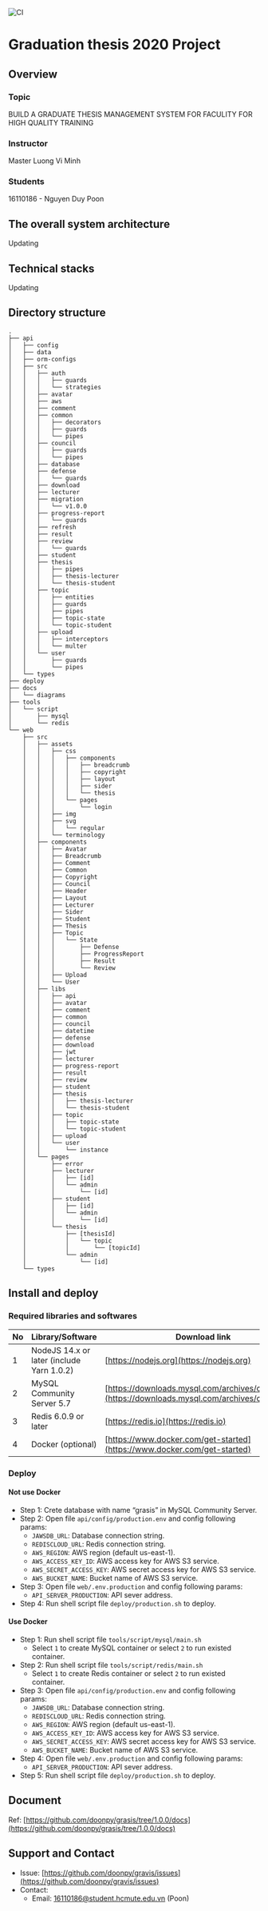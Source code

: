 ![CI](https://github.com/doonpy/grasis/workflows/CI/badge.svg)
# Graduation thesis 2020 Project
## Overview
### Topic
BUILD A GRADUATE THESIS MANAGEMENT SYSTEM FOR FACULITY FOR HIGH QUALITY TRAINING

### Instructor
Master Luong Vi Minh

### Students
16110186 - Nguyen Duy Poon
    
## The overall system architecture
Updating

## Technical stacks
Updating

## Directory structure
```
.
├── api
│   ├── config
│   ├── data
│   ├── orm-configs
│   ├── src
│   │   ├── auth
│   │   │   ├── guards
│   │   │   └── strategies
│   │   ├── avatar
│   │   ├── aws
│   │   ├── comment
│   │   ├── common
│   │   │   ├── decorators
│   │   │   ├── guards
│   │   │   └── pipes
│   │   ├── council
│   │   │   ├── guards
│   │   │   └── pipes
│   │   ├── database
│   │   ├── defense
│   │   │   └── guards
│   │   ├── download
│   │   ├── lecturer
│   │   ├── migration
│   │   │   └── v1.0.0
│   │   ├── progress-report
│   │   │   └── guards
│   │   ├── refresh
│   │   ├── result
│   │   ├── review
│   │   │   └── guards
│   │   ├── student
│   │   ├── thesis
│   │   │   ├── pipes
│   │   │   ├── thesis-lecturer
│   │   │   └── thesis-student
│   │   ├── topic
│   │   │   ├── entities
│   │   │   ├── guards
│   │   │   ├── pipes
│   │   │   ├── topic-state
│   │   │   └── topic-student
│   │   ├── upload
│   │   │   ├── interceptors
│   │   │   └── multer
│   │   └── user
│   │       ├── guards
│   │       └── pipes
│   └── types
├── deploy
├── docs
│   └── diagrams
├── tools
│   └── script
│       ├── mysql
│       └── redis
└── web
    ├── src
    │   ├── assets
    │   │   ├── css
    │   │   │   ├── components
    │   │   │   │   ├── breadcrumb
    │   │   │   │   ├── copyright
    │   │   │   │   ├── layout
    │   │   │   │   ├── sider
    │   │   │   │   └── thesis
    │   │   │   └── pages
    │   │   │       └── login
    │   │   ├── img
    │   │   ├── svg
    │   │   │   └── regular
    │   │   └── terminology
    │   ├── components
    │   │   ├── Avatar
    │   │   ├── Breadcrumb
    │   │   ├── Comment
    │   │   ├── Common
    │   │   ├── Copyright
    │   │   ├── Council
    │   │   ├── Header
    │   │   ├── Layout
    │   │   ├── Lecturer
    │   │   ├── Sider
    │   │   ├── Student
    │   │   ├── Thesis
    │   │   ├── Topic
    │   │   │   └── State
    │   │   │       ├── Defense
    │   │   │       ├── ProgressReport
    │   │   │       ├── Result
    │   │   │       └── Review
    │   │   ├── Upload
    │   │   └── User
    │   ├── libs
    │   │   ├── api
    │   │   ├── avatar
    │   │   ├── comment
    │   │   ├── common
    │   │   ├── council
    │   │   ├── datetime
    │   │   ├── defense
    │   │   ├── download
    │   │   ├── jwt
    │   │   ├── lecturer
    │   │   ├── progress-report
    │   │   ├── result
    │   │   ├── review
    │   │   ├── student
    │   │   ├── thesis
    │   │   │   ├── thesis-lecturer
    │   │   │   └── thesis-student
    │   │   ├── topic
    │   │   │   ├── topic-state
    │   │   │   └── topic-student
    │   │   ├── upload
    │   │   └── user
    │   │       └── instance
    │   └── pages
    │       ├── error
    │       ├── lecturer
    │       │   ├── [id]
    │       │   └── admin
    │       │       └── [id]
    │       ├── student
    │       │   ├── [id]
    │       │   └── admin
    │       │       └── [id]
    │       └── thesis
    │           ├── [thesisId]
    │           │   └── topic
    │           │       └── [topicId]
    │           └── admin
    │               └── [id]
    └── types

```

## Install and deploy
### Required libraries and softwares
|No|Library/Software|Download link|
|---|---|---|
|1|NodeJS 14.x or later (include Yarn 1.0.2)|[https://nodejs.org](https://nodejs.org)|
|2|MySQL Community Server 5.7|[https://downloads.mysql.com/archives/community](https://downloads.mysql.com/archives/community)|
|3|Redis 6.0.9 or later|[https://redis.io](https://redis.io)|
|4|Docker (optional)|[https://www.docker.com/get-started](https://www.docker.com/get-started)|
### Deploy
#### Not use Docker
* Step 1: Crete database with name “grasis” in MySQL Community Server.
* Step 2: Open file `api/config/production.env` and config following params:
    * `JAWSDB_URL`: Database connection string.
    * `REDISCLOUD_URL`: Redis connection string.
    * `AWS_REGION`: AWS region (default us-east-1).
    * `AWS_ACCESS_KEY_ID`: AWS access key for AWS S3 service.
    * `AWS_SECRET_ACCESS_KEY`: AWS secret access key for AWS S3 service.
    * `AWS_BUCKET_NAME`: Bucket name of AWS S3 service.
* Step 3: Open file `web/.env.production` and config following params:
    * `API_SERVER_PRODUCTION`: API sever address.
* Step 4: Run shell script file `deploy/production.sh` to deploy.
#### Use Docker
* Step 1: Run shell script file `tools/script/mysql/main.sh` 
    * Select `1` to create MySQL container or select `2` to run existed container.
* Step 2: Run shell script file `tools/script/redis/main.sh` 
    * Select `1` to create Redis container or select `2` to run existed container.
* Step 3: Open file `api/config/production.env` and config following params:
    * `JAWSDB_URL`: Database connection string.
    * `REDISCLOUD_URL`: Redis connection string.
    * `AWS_REGION`: AWS region (default us-east-1).
    * `AWS_ACCESS_KEY_ID`: AWS access key for AWS S3 service.
    * `AWS_SECRET_ACCESS_KEY`: AWS secret access key for AWS S3 service.
    * `AWS_BUCKET_NAME`: Bucket name of AWS S3 service.
* Step 4: Open file `web/.env.production` and config following params:
    * `API_SERVER_PRODUCTION`: API sever address. 
* Step 5: Run shell script file `deploy/production.sh` to deploy.
## Document
Ref: [https://github.com/doonpy/grasis/tree/1.0.0/docs](https://github.com/doonpy/grasis/tree/1.0.0/docs)

## Support and Contact
- Issue: [https://github.com/doonpy/gravis/issues](https://github.com/doonpy/gravis/issues)
- Contact: 
    - Email: 16110186@student.hcmute.edu.vn (Poon)
